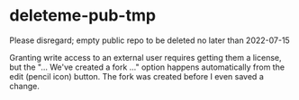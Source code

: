 # deleteme-pub-tmp
Please disregard; empty public repo to be deleted no later than 2022-07-15

Granting write access to an external user requires getting them a license, but
the "... We've created a fork ..." option happens automatically from the edit
(pencil icon) button. The fork was created before I even saved a change.

